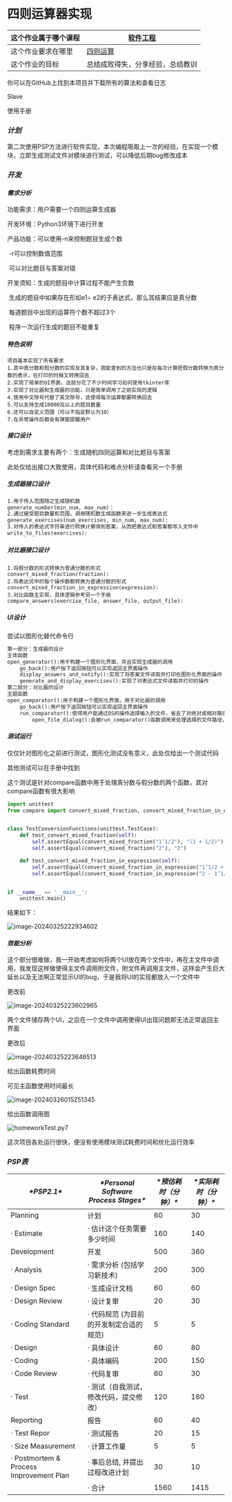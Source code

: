 # 四则运算器实现

| 这个作业属于哪个课程 | [软件工程](https://edu.cnblogs.com/campus/gdgy/SoftwareEngineering2024) |
| -------------------- | ------------------------------------------------------------ |
| 这个作业要求在哪里   | [四则运算](https://edu.cnblogs.com/campus/gdgy/SoftwareEngineering2024/homework/13137) |
| 这个作业的目标       | 总结成败得失，分享经验，总结教训                             |

你可以在GitHub上找到本项目并下载所有的算法和查看日志

Slave

使用手册

### *计划*

第二次使用PSP方法进行软件实现，本次编程吸取上一次的经验，在实现一个模块，立即生成测试文件对模块进行测试，可以降低后期bug修改成本

### *开发*

#### *需求分析*

功能需求：用户需要一个四则运算生成器

开发环境：Python3环境下进行开发

产品功能：可以使用-n来控制题目生成个数

​					-r可以控制数值范围

​					可以对比题目与答案对错

开发须知：生成的题目中计算过程不能产生负数

​					生成的题目中如果存在形如e1÷ e2的子表达式，那么其结果应是真分数

​					每道题目中出现的运算符个数不超过3个

​					程序一次运行生成的题目不能重复

#### *特色说明*

```
项目基本实现了所有要求
1.其中真分数和假分数的实现及其复杂，我能查到的方法也只是在每次计算把假分数转换为真分数的表示，在打印的时候又转换回去
2.实现了简单的UI界面，这部分花了不少时间学习如何使用tkinter库
3.实现了对比器和生成器的功能，只是简单调用了之前实现的逻辑
4.使用中文除号代替了英文除号，这使得每次运算都要转换回去
5.可以支持生成10000及以上的题目数量
6.还可以自定义范围（可以不指定默认为10）
7.在异常操作后都会有弹窗提醒用户
```



#### *接口设计*

考虑到需求主要有两个：生成随机四则运算和对比题目与答案

此处仅给出接口大致使用，具体代码和难点分析请查看另一个手册

##### 生成器接口设计

```txt
1.用于传入范围随之生成随机数
generate_number(min_num, max_num)：
2.通过接受题目数量和范围，调用随机数生成函数来进一步生成表达式
generate_exercises(num_exercises, min_num, max_num): 
3.对传入的表达式字符串进行转换计算得到答案，从而把表达式和答案都写入文件中
write_to_files(exercises):
```

##### 对比器接口设计

```
1.将假分数的形式转换为普通分数的形式
convert_mixed_fraction(fraction):
2.将表达式中的每个操作数都转换为普通分数的形式
convert_mixed_fraction_in_expression(expression):
3.对比函数主实现，具体逻辑参考另一个手册
compare_answers(exercise_file, answer_file, output_file):
```

##### UI设计

尝试以图形化替代命令行

```txt
第一部分：生成器的设计
主体函数
open_generator():用于构建一个图形化界面，并且实现生成器的调用
	go_back():用户按下返回按钮可以实现返回主界面操作
	display_answers_and_notify():实现了将答案文件读取并打印在图形化界面的操作
	generate_and_display_exercises():实现了对表达式文件读取并打印的操作
第二部分：对比器的设计
主题函数
open_comparator():用于构建一个图形化界面，用于对比器的调用
	go_back():用户按下返回按钮可以实现返回主界面操作
	run_comparator():使得用户能通过OS的操作选择输入的文件，省去了对绝对或相对路径的转换判断
		open_file_dialog():会被run_comparator()函数调用来处理选择的文件路径，便于对比
```

#### *测试运行*

仅仅针对图形化之前进行测试，图形化测试没有意义，此处仅给出一个测试代码

其他测试可以在手册中找到

这个测试是针对compare函数中用于处理真分数与假分数的两个函数，其对compare函数有很大影响

```py
import unittest
from compare import convert_mixed_fraction, convert_mixed_fraction_in_expression


class TestConversionFunctions(unittest.TestCase):
    def test_convert_mixed_fraction(self):
        self.assertEqual(convert_mixed_fraction("1’1/2"), "(1 + 1/2)")
        self.assertEqual(convert_mixed_fraction("2"), "2")

    def test_convert_mixed_fraction_in_expression(self):
        self.assertEqual(convert_mixed_fraction_in_expression("1’1/2 + 2"), "(1 + 1/2) + 2")
        self.assertEqual(convert_mixed_fraction_in_expression("2 - 1’1/2"), "2 - (1 + 1/2)")


if __name__ == '__main__':
    unittest.main()
```

结果如下：

![image-20240325222934602](C:\Users\ASUS\AppData\Roaming\Typora\typora-user-images\image-20240325222934602.png)

#### *效能分析*

这个部分很难做，我一开始考虑如何将两个UI放在两个文件中，再在主文件中调用，我发现这样做使得主文件调用附文件，附文件再调用主文件，这样会产生巨大延长以及无法啊正常显示UI的bug，于是我将UI的实现都放入一个文件中

更改前

![image-20240325223602965](C:\Users\ASUS\AppData\Roaming\Typora\typora-user-images\image-20240325223602965.png)

两个文件储存两个UI，之后在一个文件中调用使得UI出现问题即无法正常返回主界面

更改后

![image-20240325223646513](C:\Users\ASUS\AppData\Roaming\Typora\typora-user-images\image-20240325223646513.png)

给出函数耗费时间

可见主函数使用时间最长

![image-20240326015251345](C:\Users\ASUS\AppData\Roaming\Typora\typora-user-images\image-20240326015251345.png)

给出函数调用图

![homeworkTest.py7](C:\Users\ASUS\OneDrive\桌面\homeworkTest.py7.png)

这次项目各处运行很快，便没有使用模块测试耗费时间和优化运行效率

### *PSP表*

| ***\*PSP2.1\****                        | ***\*Personal Software Process Stages\**** | ***\*预估耗时（分钟）\**** | ***\*实际耗时（分钟）\**** |
| --------------------------------------- | ------------------------------------------ | -------------------------- | -------------------------- |
| Planning                                | 计划                                       | 60                         | 30                         |
| · Estimate                              | · 估计这个任务需要多少时间                 | 160                        | 140                        |
| Development                             | 开发                                       | 500                        | 360                        |
| · Analysis                              | · 需求分析 (包括学习新技术)                | 200                        | 300                        |
| · Design Spec                           | · 生成设计文档                             | 60                         | 60                         |
| · Design Review                         | · 设计复审                                 | 20                         | 30                         |
| · Coding Standard                       | · 代码规范 (为目前的开发制定合适的规范)    | 5                          | 5                          |
| · Design                                | · 具体设计                                 | 60                         | 80                         |
| · Coding                                | · 具体编码                                 | 200                        | 150                        |
| · Code Review                           | · 代码复审                                 | 60                         | 30                         |
| · Test                                  | · 测试（自我测试，修改代码，提交修改）     | 120                        | 160                        |
| Reporting                               | 报告                                       | 60                         | 40                         |
| · Test Repor                            | · 测试报告                                 | 20                         | 15                         |
| · Size Measurement                      | · 计算工作量                               | 5                          | 5                          |
| · Postmortem & Process Improvement Plan | · 事后总结, 并提出过程改进计划             | 30                         | 10                         |
|                                         | · 合计                                     | 1560                       | 1415                       |

